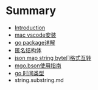 # Summary

* [Introduction](README.md)
* [mac vscode安装](chapter1.md)
* [go package详解](chapter2.md)
* [匿名结构体](chapter3.md)
* [json map string byte[]格式互转](chapter4.md)
* [mgo.bson使用指南](chapter5.md)
* [go 时间类型](datetime.md)
* string.substring.md

